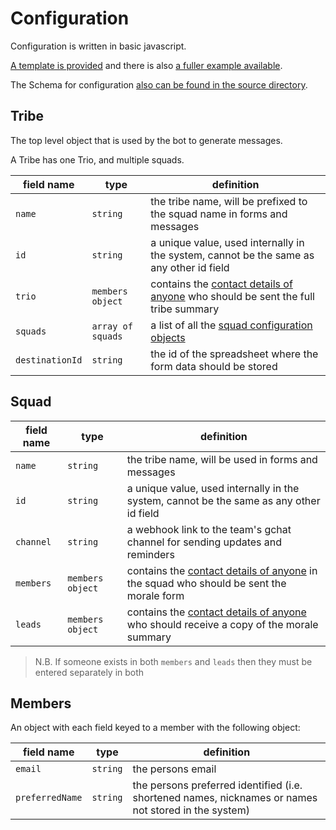 # Configuration

Configuration is written in basic javascript.

[A template is provided](src/StartHere.template.js) and there is also [a fuller example available](src/schema/ExampleConfig.js).

The Schema for configuration [also can be found in the source directory](src/schema).

## Tribe

The top level object that is used by the bot to generate messages.

A Tribe has one Trio, and multiple squads.

| field name      | type              | definition                                                                                   |
|-----------------|-------------------|----------------------------------------------------------------------------------------------|
| `name`          | `string`          | the tribe name, will be prefixed to the squad name in forms and messages                     |
| `id`            | `string`          | a unique value, used internally in the system, cannot be the same as any other id field      |
| `trio`          | `members object`  | contains the [contact details of anyone](#members) who should be sent the full tribe summary |
| `squads`        | `array of squads` | a list of all the [squad configuration objects](#squad)                                      |
| `destinationId` | `string`          | the id of the spreadsheet where the form data should be stored                               |

## Squad

| field name | type             | definition                                                                                         |
|------------|------------------|----------------------------------------------------------------------------------------------------|
| `name`     | `string`         | the tribe name, will be used in forms and messages                                                 |
| `id`       | `string`         | a unique value, used internally in the system, cannot be the same as any other id field            |
| `channel`  | `string`         | a webhook link to the team's gchat channel for sending updates and reminders                       |
| `members`  | `members object` | contains the [contact details of anyone](#members) in the squad who should be sent the morale form |
| `leads`    | `members object` | contains the [contact details of anyone](#members) who should receive a copy of the morale summary |

> N.B. If someone exists in both `members` and `leads` then they must be entered separately in both

## Members

An object with each field keyed to a member with the following object:

| field name      | type     | definition                                                                                           |
|-----------------|----------|------------------------------------------------------------------------------------------------------|
| `email`         | `string` | the persons email                                                                                    |
| `preferredName` | `string` | the persons preferred identified (i.e. shortened names, nicknames or names not stored in the system) |